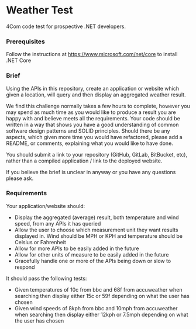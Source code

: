 # Weather Test

4Com code test for prospective .NET developers.

### Prerequisites

Follow the instructions at https://www.microsoft.com/net/core to install .NET Core

### Brief

Using the APIs in this repository, create an application or website which given a location, will query and then display an aggregated weather result.

We find this challenge normally takes a few hours to complete, however you may spend as much time as you would like to produce a result you are happy with and believe meets all the requirements.
Your code should be written in a way that shows you have a good understanding of common software design patterns and SOLID principles.
Should there be any aspects, which given more time you would have refactored, please add a README, or comments, explaining what you would like to have done.

You should submit a link to your repository (GitHub, GitLab, BitBucket, etc), rather than a compiled application / link to the deployed website.

If you believe the brief is unclear in anyway or you have any questions please ask. 

### Requirements

Your application/website should:
* Display the aggregated (average) result, both temperature and wind speed, from any APIs it has queried
* Allow the user to choose which measurement unit they want results displayed in. Wind should be MPH or KPH and temperature should be Celsius or Fahrenheit
* Allow for more APIs to be easily added in the future
* Allow for other units of measure to be easily added in the future
* Gracefully handle one or more of the APIs being down or slow to respond

It should pass the following tests:
*	Given temperatures of 10c from bbc and 68f from accuweather when searching then display either 15c or 59f depending on what the user has chosen
*	Given wind speeds of 8kph from bbc and 10mph from accuweather when searching then display either 12kph or 7.5mph depending on what the user has chosen
